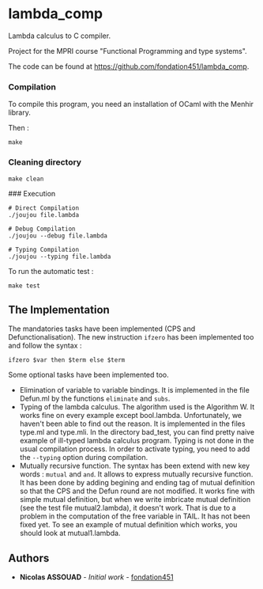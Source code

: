 # lambda_comp
Lambda calculus to C compiler.

Project for the MPRI course "Functional Programming and type systems".

The code can be found at https://github.com/fondation451/lambda_comp.

### Compilation

To compile this program, you need an installation of OCaml with the Menhir library.

Then :

```
make
```

### Cleaning directory

```
make clean
```

### Execution

```
# Direct Compilation
./joujou file.lambda

# Debug Compilation
./joujou --debug file.lambda

# Typing Compilation
./joujou --typing file.lambda
```

To run the automatic test :

```
make test
```

## The Implementation

The mandatories tasks have been implemented (CPS and Defunctionalisation).
The new instruction `ifzero` has been implemented too and follow the syntax :
```
ifzero $var then $term else $term
```

Some optional tasks have been implemented too.
* Elimination of variable to variable bindings. It is implemented in the file Defun.ml by the functions `eliminate` and `subs`.
* Typing of the lambda calculus. The algorithm used is the Algorithm W. It works fine on every example except bool.lambda. Unfortunately, we haven't been able to find out the reason. It is implemented in the files type.ml and type.mli. In the directory bad_test, you can find pretty naive example of ill-typed lambda calculus program. Typing is not done in the usual compilation process. In order to activate typing, you need to add the `--typing` option during compilation.
* Mutually recursive function. The syntax has been extend with new key words : `mutual` and `and`. It allows to express mutually recursive function. It has been done by adding begining and ending tag of mutual definition so that the CPS and the Defun round are not modified. It works fine with simple mutual definition, but when we write imbricate mutual definition (see the test file mutual2.lambda), it doesn't work. That is due to a problem in the computation of the free variable in TAIL. It has not been fixed yet. To see an example of mutual definition which works, you should look at mutual1.lambda.

## Authors

* **Nicolas ASSOUAD** - *Initial work* - [fondation451](https://github.com/fondation451)
